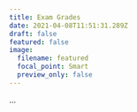 ```yaml
---
title: Exam Grades
date: 2021-04-08T11:51:31.289Z
draft: false
featured: false
image:
  filename: featured
  focal_point: Smart
  preview_only: false
---
```

...